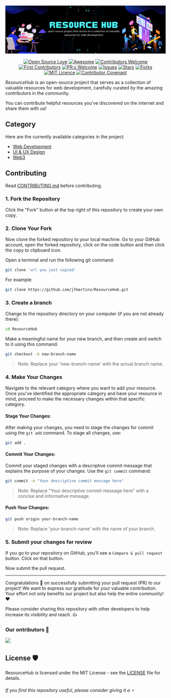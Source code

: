 


![ResourceHub Banner](images/ResourceHub-Banner.png)

<div align="center">
  
[![Open Source Love](https://firstcontributions.github.io/open-source-badges/badges/open-source-v1/open-source.svg)](https://github.com/firstcontributions/open-source-badges)
[![Awesome](https://cdn.rawgit.com/sindresorhus/awesome/d7305f38d29fed78fa85652e3a63e154dd8e8829/media/badge.svg)](https://github.com/sindresorhus/awesome)
[![Contributors Welcome](https://img.shields.io/badge/contributors-welcome-0b7cbd)](https://github.com/nikohoffren/fork-commit-merge/pulls)
[![First Contributors](https://img.shields.io/badge/first-contributors-0b7cbd)](https://github.com/nikohoffren/fork-commit-merge/pulls)
[![PR:s Welcome](https://img.shields.io/badge/PR:s-welcome-0b7cbd)](https://github.com/nikohoffren/fork-commit-merge/pulls)
[![Issues](https://img.shields.io/github/issues/jfmartinz/ResourceHub.svg?style=flat)](https://github.com/jfmartinz/ResourceHub/issues)
[![Stars](https://img.shields.io/github/stars/jfmartinz/ResourceHub.svg?style=flat)](https://github.com/jfmartinz/ResourceHub/stars)
[![Forks](https://img.shields.io/github/forks/jfmartinz/ResourceHub.svg?style=flat)](https://github.com/jfmartinz/ResourceHub/forks)
[![MIT Licence](https://badges.frapsoft.com/os/mit/mit.svg?v=103)](https://opensource.org/licenses/mit-license.php)
[![Contributor Covenant](https://img.shields.io/badge/Contributor%20Covenant-2.1-4baaaa.svg)](code_of_conduct.md)
</div>

_ResourceHub_ is an open-source project that serves as a collection of valuable resources for web development, carefully curated by the amazing contributors in the community.
<br>

You can contribute helpful resources you've discovered on the internet and share them with us! 



## Category
Here are the currently available categories in the project.<br>
- [Web Development](https://github.com/jfmartinz/ResourceHub/tree/main/Web%20Development)
- [UI & UX Design](https://github.com/jfmartinz/ResourceHub/tree/main/UI-UX%20Design)
- [Web3](https://github.com/jfmartinz/ResourceHub/tree/main/Web3)


## Contributing
Read [CONTRIBUTING.md](https://github.com/jfmartinz/ResourceHub/blob/main/CONTRIBUTING.md) before contributing.

### 1. Fork the Repository

Click the "Fork" button at the top right of this repository to create your own copy.

### 2. Clone Your Fork

Now clone the forked repository to your local machine. Go to your GitHub account, open the forked repository, click on the code button and then click the copy to clipboard icon.


Open a terminal and run the following git command:

```bash
git clone 'url you just copied'
```

For example:

```bash
git clone https://github.com/jfmartinz/ResourceHub.git
```

### 3. Create a branch

Change to the repository directory on your computer (if you are not already there):

```bash
cd ResourceHub
```

Make a meaningful name for your new branch, and then create and switch to it using this command:

```bash
git checkout -b new-branch-name
```

> Note: Replace your 'new-branch-name' with the actual branch name.

### 4. Make Your Changes

Navigate to the relevant category where you want to add your resource. Once you've identified the appropriate category and have your resource in mind, proceed to make the necessary changes within that specific category.

#### Stage Your Changes:

After making your changes, you need to stage the changes for commit using the `git add` command. To stage all changes, use:

```bash
git add .
```

#### Commit Your Changes:

Commit your staged changes with a descriptive commit message that explains the purpose of your changes. Use the `git commit` command:

```bash
git commit -m "Your descriptive commit message here"
```

> Note: Replace "Your descriptive commit message here" with a concise and informative message.

#### Push Your Changes:

```bash
git push origin your-branch-name
```

> Note: Replace 'your-branch-name' with the name of your branch.

### 5. Submit your changes for review

If you go to your repository on GitHub, you'll see a `Compare & pull request` button. Click on that button.

Now submit the pull request.

---

Congratulations 🎉  on successfully submitting your pull request (PR) to our project! We want to express our gratitude for your valuable contribution. Your effort not only benefits our project but also help the entire community! ❤️

Please consider sharing this repository with other developers to help increase its visibility and reach. 👍



  
 ### Our ontributors 🤝
 
<a href="https://github.com/jfmartinz/ResourceHub/graphs/contributors">
  <img src="https://contrib.rocks/image?repo=jfmartinz/ResourceHub" />
</a>




## License 🛡️

ResourceHub is licensed under the MIT License - see the [LICENSE](https://github.com/jfmartinz/ResourceHub/blob/main/LICENSE) file for details.
<br>

###### If you find this repository useful, please consider giving it a ⭐️
